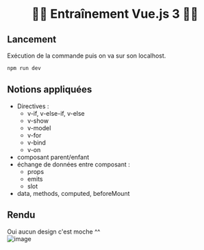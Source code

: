 # <h1 align="center">👨‍💻 Entraînement Vue.js 3 👩‍💻</h1>

## Lancement
Exécution de la commande puis on va sur son localhost.      
```bash
npm run dev
```

## Notions appliquées
- Directives : 
   - v-if, v-else-if, v-else
   - v-show
   - v-model
   - v-for
   - v-bind
   - v-on
- composant parent/enfant
- échange de données entre composant :
   - props
   - emits
   - slot
- data, methods, computed, beforeMount

## Rendu
Oui aucun design c'est moche ^^  
![image](https://github.com/axelleP/Vuejs-3-training/assets/3285758/15cda56c-b481-45db-afd2-12d8420ecc1c)

